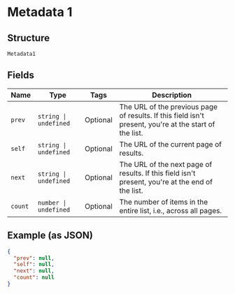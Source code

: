 
# Metadata 1

## Structure

`Metadata1`

## Fields

| Name | Type | Tags | Description |
|  --- | --- | --- | --- |
| `prev` | `string \| undefined` | Optional | The URL of the previous page of results. If this field isn't present, you're at the start of the list. |
| `self` | `string \| undefined` | Optional | The URL of the current page of results. |
| `next` | `string \| undefined` | Optional | The URL of the next page of results. If this field isn't present, you're at the end of the list. |
| `count` | `number \| undefined` | Optional | The number of items in the entire list, i.e., across all pages. |

## Example (as JSON)

```json
{
  "prev": null,
  "self": null,
  "next": null,
  "count": null
}
```


